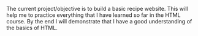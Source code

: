 The current project/objective is to build a basic recipe website.
This will help me to practice everything that I have learned so far in the HTML course.
By the end I will demonstrate that I have a good understanding of the basics of HTML.

